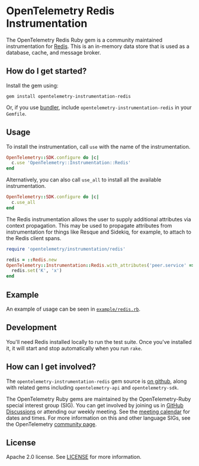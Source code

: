 # OpenTelemetry Redis Instrumentation

The OpenTelemetry Redis Ruby gem is a community maintained instrumentation for [Redis][redis-home]. This is an in-memory data store that is used as a database, cache, and message broker.

## How do I get started?

Install the gem using:

```
gem install opentelemetry-instrumentation-redis
```

Or, if you use [bundler][bundler-home], include `opentelemetry-instrumentation-redis` in your `Gemfile`.

## Usage

To install the instrumentation, call `use` with the name of the instrumentation.

```ruby
OpenTelemetry::SDK.configure do |c|
  c.use 'OpenTelemetry::Instrumentation::Redis'
end
```

Alternatively, you can also call `use_all` to install all the available instrumentation.

```ruby
OpenTelemetry::SDK.configure do |c|
  c.use_all
end
```

The Redis instrumentation allows the user to supply additional attributes via context propagation. This may be used to propagate attributes from instrumentation for things like Resque and Sidekiq, for example, to attach to the Redis client spans.

```ruby
require 'opentelemetry/instrumentation/redis'

redis = ::Redis.new
OpenTelemetry::Instrumentation::Redis.with_attributes('peer.service' => 'cache') do
  redis.set('K', 'x')
end
```

## Example

An example of usage can be seen in [`example/redis.rb`](https://github.com/open-telemetry/opentelemetry-ruby/blob/main/instrumentation/redis/example/redis.rb).

## Development

You'll need Redis installed locally to run the test suite. Once you've
installed it, it will start and stop automatically when you run `rake`.

## How can I get involved?

The `opentelemetry-instrumentation-redis` gem source is [on github][repo-github], along with related gems including `opentelemetry-api` and `opentelemetry-sdk`.

The OpenTelemetry Ruby gems are maintained by the OpenTelemetry-Ruby special interest group (SIG). You can get involved by joining us in [GitHub Discussions][discussions-url] or attending our weekly meeting. See the [meeting calendar][community-meetings] for dates and times. For more information on this and other language SIGs, see the OpenTelemetry [community page][ruby-sig].

## License

Apache 2.0 license. See [LICENSE][license-github] for more information.

[redis-home]: https://redis.io
[bundler-home]: https://bundler.io
[repo-github]: https://github.com/open-telemetry/opentelemetry-ruby
[license-github]: https://github.com/open-telemetry/opentelemetry-ruby/blob/main/LICENSE
[ruby-sig]: https://github.com/open-telemetry/community#ruby-sig
[community-meetings]: https://github.com/open-telemetry/community#community-meetings
[discussions-url]: https://github.com/open-telemetry/opentelemetry-ruby/discussions
